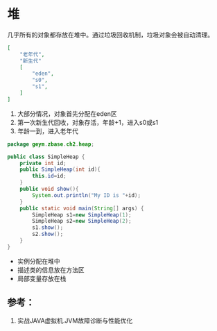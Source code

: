 

# 堆

几乎所有的对象都存放在堆中。通过垃圾回收机制，垃圾对象会被自动清理。

```json
[
    "老年代",
    "新生代"
    [
        "eden",
        "s0",
        "s1",
    ]
]
```

1. 大部分情况，对象首先分配在eden区
2. 第一次新生代回收，对象存活，年龄+1，进入s0或s1
3. 年龄一到，进入老年代

```java
package geym.zbase.ch2.heap;

public class SimpleHeap {
    private int id;
    public SimpleHeap(int id){
        this.id=id;
    }
    public void show(){
        System.out.println("My ID is "+id);
    }
    public static void main(String[] args) {
        SimpleHeap s1=new SimpleHeap(1);
        SimpleHeap s2=new SimpleHeap(2);
        s1.show();
        s2.show();
    }
}
```
* 实例分配在堆中
* 描述类的信息放在方法区
* 局部变量存放在栈

## 参考：

1. 实战JAVA虚拟机.JVM故障诊断与性能优化